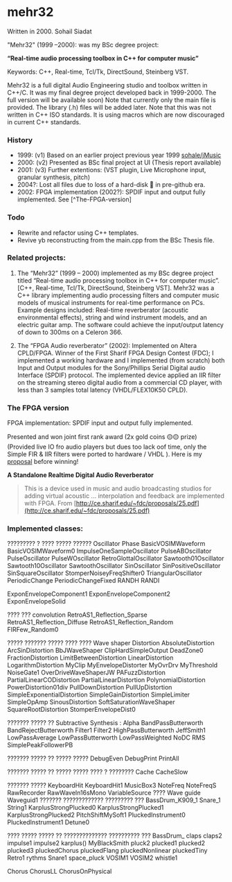 mehr32
======
Written in 2000. Sohail Siadat


"Mehr32" (1999 –2000): was my BSc degree project:

**“Real-time audio processing toolbox in C++ for computer music”**

Keywords: C++, Real-time, Tcl/Tk, DirectSound, Steinberg VST.


Mehr32 is a full digital Audio Engineering studio and toolbox written in C++/C.
It was my final degree project developed back in 1999-2000. The full version will be available soon)
Note that currently only the main file is provided. The library (.h) files will be added later.
Note that this was not written in C++ ISO standards. It is using macros which are now discouraged in current C++ standards.

### History
* 1999: (v1) Based on an earlier project previous year 1999 [sohale/jMusic](https://github.com/sohale/jMusic)
* 2000: (v2) Presented as BSc final project at UI (Thesis report available)
* 2001: (v3) Further extentions: (VST plugin, Live Microphone input, granular synthesis, pitch)
* 2004?: Lost all files due to loss of a hard-disk 🥺 in pre-github era.
* 2002: FPGA implementation (2002?): SPDIF input and output fully implemented. See [^The-FPGA-version]


### Todo
* Rewrite and refactor using C++ templates.
* Revive yb reconstructing from the main.cpp from the BSc Thesis file.



### Related projects:
 1.	The “Mehr32” (1999 – 2000) implemented as my BSc degree project titled “Real-time audio processing toolbox in C++ for computer music”. [C++, Real-time, Tcl/Tk, DirectSound, Steinberg VST]. Mehr32 was a C++ library implementing audio processing filters and computer music models of musical instruments for real-time performance on PCs. Example designs included: Real-time reverberator (acoustic environmental effects), string and wind instrument models, and an electric guitar amp. The software could achieve the input/output latency of down to 300ms on a Celeron 366.

 2.	The “FPGA Audio reverberator” (2002): Implemented on Altera CPLD/FPGA. Winner of the First Sharif FPGA Design Contest (FDC); I implemented a working hardware and I implemented (from scratch) both Input and Output modules for the Sony/Phillips Serial Digital audio Interface (SPDIF) protocol. The implemented device applied an IIR filter on the streaming stereo digital audio from a commercial CD player, with less than 3 samples total latency (VHDL/FLEX10K50 CPLD).


### The FPGA version
FPGA implementation: SPDIF input and output fully implemented.

Presented and won joint first rank award (2x gold coins 🟡🟡 prize) (Provided live IO fro audio players but dues too lack oof time, only the Simple FIR & IIR filters were ported to hardware / VHDL ). Here is my [proposal](http://ce.sharif.edu/~fdc/proposals/25.pdf) before winning!

**A Standalone Realtime Digital Audio Reverberator**

> This is a device used in music and audio broadcasting studios for adding virtual acoustic ... interpolation and feedback are implemented with FPGA.
From [http://ce.sharif.edu/~fdc/proposals/25.pdf](http://ce.sharif.edu/~fdc/proposals/25.pdf)

### Implemented classes:

????????? ? ???? ????? ??????
Oscillator
Phase
BasicVOSIMWaveform
BasicVOSIMWaveform0
ImpulseOneSampleOscillator
PulseABOscillator
PulseOscillator
PulseWOscillator
RetroGlottalOscillator
Sawtooth01Oscillator
Sawtooth10Oscillator
SawtoothOscillator
SinOscillator
SinPositiveOscillator
SinSquareOscillator
StomperNoiseyFreqShifter0
TriangularOscillator
PeriodicChange
PeriodicChangeFixed
RANDH
RANDI

ExponEnvelopeComponent1
ExponEnvelopeComponent2
ExponEnvelopeSolid


???? ??? convolution
RetroAS1_Reflection_Sparse
RetroAS1_Reflection_Diffuse
RetroAS1_Reflection_Random
FIRFew_Random0

????? ??????? ????? ???? ???? Wave shaper
Distortion
AbsoluteDistortion
ArcSinDistortion
BbJWaveShaper
ClipHardSimpleOutput
DeadZone0
FractionDistortion
LimitBetweenDistortion
LinearDistortion
LogarithmDistortion
MyClip
MyEnvelopeDistorter
MyOvrDrv
MyThreshold
NoiseGate1
OverDriveWaveShaperJW
PAFuzzDistortion
PartialLinearCODistortion
PartialLinearDistortion
PolynomialDistortion
PowerDistortion01div
PullDownDistortion
PullUpDistortion
SimpleExponentialDistortion
SimpleGainDistortion
SimpleLimiter
SimpleOpAmp
SinousDistortion
SoftSaturationWaveShaper
SquareRootDistortion
StomperEnvelopeDist0


??????? ????? ?? Subtractive Synthesis :
Alpha
BandPassButterworth
BandRejectButterworth
Filter1
Filter2
HighPassButterworth
JeffSmith1
LowPassAverage
LowPassButterworth
LowPassWeighted
NoDC
RMS
SimplePeakFollowerPB


??????? ????? ?? ????? ?????
DebugEven
DebugPrint
PrintAll

??????? ????? ?? ????? ????? ???? ? ????????
Cache
CacheSlow

??????? ?????
KeyboardHit
KeyboardHit1
MusicBox3
NoteFreq
NoteFreqS
RawRecorder
RawWaveIn16sMono
VariableSource
???? Wave guide
Waveguid1
??????? ????????????? ????????? ???
BassDrum_K909_1
Snare_1
String1
KarplusStrongPlucked0
KarplusStrongPlucked1
KarplusStrongPlucked2
PitchShiftMySoft1
PluckedInstrument0
PluckedInstrument1
Detune0

???? ????? ????? ?? ?????????????? ?????????? ???
BassDrum_
claps
claps2
impulse1
impulse2
karplus()
MyBlackSmith
pluck2
plucked1
plucked2
plucked3
pluckedChorus
pluckedFlang
pluckedNonlinear
pluckedTiny
Retro1
rythms
Snare1
space_pluck
VOSIM1
VOSIM2
whistle1

Chorus
ChorusLL
ChorusOnPhysical



